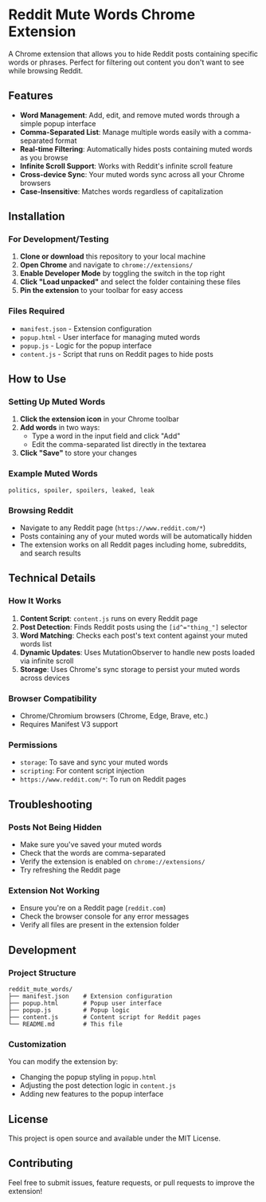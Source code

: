 # Reddit Mute Words Chrome Extension

A Chrome extension that allows you to hide Reddit posts containing specific words or phrases. Perfect for filtering out content you don't want to see while browsing Reddit.

## Features

- **Word Management**: Add, edit, and remove muted words through a simple popup interface
- **Comma-Separated List**: Manage multiple words easily with a comma-separated format
- **Real-time Filtering**: Automatically hides posts containing muted words as you browse
- **Infinite Scroll Support**: Works with Reddit's infinite scroll feature
- **Cross-device Sync**: Your muted words sync across all your Chrome browsers
- **Case-Insensitive**: Matches words regardless of capitalization

## Installation

### For Development/Testing

1. **Clone or download** this repository to your local machine
2. **Open Chrome** and navigate to `chrome://extensions/`
3. **Enable Developer Mode** by toggling the switch in the top right
4. **Click "Load unpacked"** and select the folder containing these files
5. **Pin the extension** to your toolbar for easy access

### Files Required

- `manifest.json` - Extension configuration
- `popup.html` - User interface for managing muted words
- `popup.js` - Logic for the popup interface
- `content.js` - Script that runs on Reddit pages to hide posts

## How to Use

### Setting Up Muted Words

1. **Click the extension icon** in your Chrome toolbar
2. **Add words** in two ways:
   - Type a word in the input field and click "Add"
   - Edit the comma-separated list directly in the textarea
3. **Click "Save"** to store your changes

### Example Muted Words
```
politics, spoiler, spoilers, leaked, leak
```

### Browsing Reddit

- Navigate to any Reddit page (`https://www.reddit.com/*`)
- Posts containing any of your muted words will be automatically hidden
- The extension works on all Reddit pages including home, subreddits, and search results

## Technical Details

### How It Works

1. **Content Script**: `content.js` runs on every Reddit page
2. **Post Detection**: Finds Reddit posts using the `[id^="thing_"]` selector
3. **Word Matching**: Checks each post's text content against your muted words list
4. **Dynamic Updates**: Uses MutationObserver to handle new posts loaded via infinite scroll
5. **Storage**: Uses Chrome's sync storage to persist your muted words across devices

### Browser Compatibility

- Chrome/Chromium browsers (Chrome, Edge, Brave, etc.)
- Requires Manifest V3 support

### Permissions

- `storage`: To save and sync your muted words
- `scripting`: For content script injection
- `https://www.reddit.com/*`: To run on Reddit pages

## Troubleshooting

### Posts Not Being Hidden
- Make sure you've saved your muted words
- Check that the words are comma-separated
- Verify the extension is enabled on `chrome://extensions/`
- Try refreshing the Reddit page

### Extension Not Working
- Ensure you're on a Reddit page (`reddit.com`)
- Check the browser console for any error messages
- Verify all files are present in the extension folder

## Development

### Project Structure
```
reddit_mute_words/
├── manifest.json    # Extension configuration
├── popup.html       # Popup user interface
├── popup.js         # Popup logic
├── content.js       # Content script for Reddit pages
└── README.md        # This file
```

### Customization

You can modify the extension by:
- Changing the popup styling in `popup.html`
- Adjusting the post detection logic in `content.js`
- Adding new features to the popup interface

## License

This project is open source and available under the MIT License.

## Contributing

Feel free to submit issues, feature requests, or pull requests to improve the extension! 